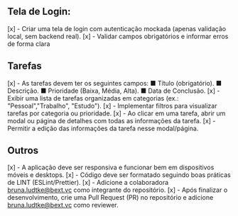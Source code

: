 ## Tela de Login:

[x] - Criar uma tela de login com autenticação mockada (apenas validação local,
sem backend real).
[x] - Validar campos obrigatórios e informar erros de forma clara

## Tarefas

[x] - As tarefas devem ter os seguintes campos:
■ Título (obrigatório).
■ Descrição.
■ Prioridade (Baixa, Média, Alta).
■ Data de Conclusão.
[x] - Exibir uma lista de tarefas organizadas em categorias (ex.: "Pessoal","Trabalho", "Estudo").
[x] - Implementar filtros para visualizar tarefas por categoria ou prioridade.
[x] - Ao clicar em uma tarefa, abrir um modal ou página de detalhes com todas as informações da tarefa.
[x] - Permitir a edição das informações da tarefa nesse modal/página.

## Outros

[x] - A aplicação deve ser responsiva e funcionar bem em dispositivos móveis e desktops.
[x] - Código deve ser formatado seguindo boas práticas de LINT (ESLint/Prettier).
[x] - Adicione a colaboradora bruna.ludtke@bext.vc como integrante do repositório.
[x] - Após finalizar o desenvolvimento, crie uma Pull Request (PR) no repositório e adicione bruna.ludtke@bext.vc como reviewer.
